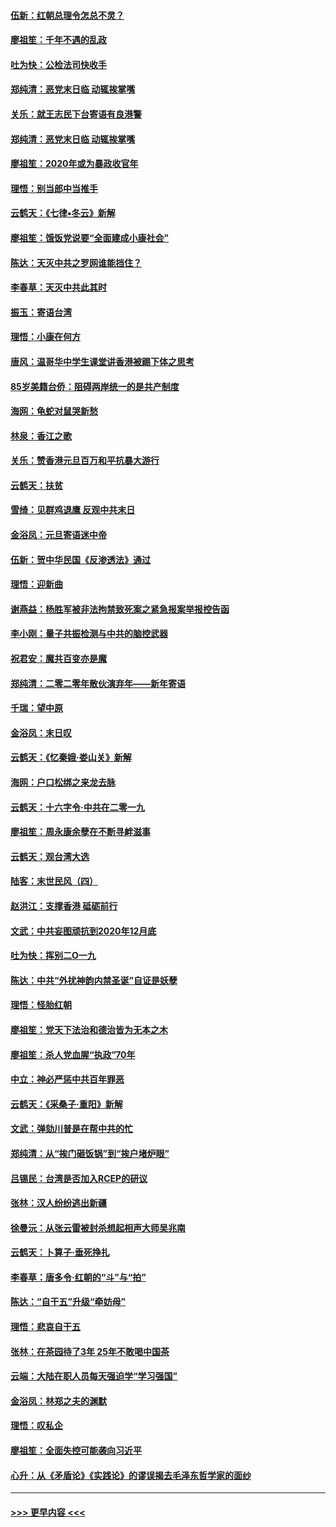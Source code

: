 #### [伍新：红朝总理令怎总不灵？](../pages/nsc993/n11770813.md?t=01071244) 
#### [廖祖笙：千年不遇的乱政](../pages/nsc993/n11770373.md?t=01071244) 
#### [吐为快：公检法司快收手](../pages/nsc993/n11770359.md?t=01071244) 
#### [郑纯清：恶党末日临 动辄挨掌嘴](../pages/nsc993/n11769912.md?t=01071244) 
#### [关乐：就王志民下台寄语有良港警](../pages/nsc993/n11769903.md?t=01071244) 
#### [郑纯清：恶党末日临 动辄挨掌嘴](../pages/nsc993/n11769356.md?t=01071244) 
#### [廖祖笙：2020年或为暴政收官年](../pages/nsc993/n11768216.md?t=01071244) 
#### [理悟：别当郎中当推手](../pages/nsc993/n11768243.md?t=01071244) 
#### [云鹤天：《七律▪冬云》新解](../pages/nsc993/n11768204.md?t=01071244) 
#### [廖祖笙：饿饭党说要“全面建成小康社会”](../pages/nsc993/n11767482.md?t=01071244) 
#### [陈达：天灭中共之罗网谁能挡住？](../pages/nsc993/n11767465.md?t=01071244) 
#### [李春草：天灭中共此其时](../pages/nsc993/n11767452.md?t=01071244) 
#### [振玉：寄语台湾](../pages/nsc993/n11767432.md?t=01071244) 
#### [理悟：小康在何方](../pages/nsc993/n11767394.md?t=01071244) 
#### [唐风：温哥华中学生课堂讲香港被踢下体之思考](../pages/nsc993/n11766848.md?t=01071244) 
#### [85岁美籍台侨：阻碍两岸统一的是共产制度](../pages/nsc993/n11765043.md?t=01071244) 
#### [海网：龟蛇对鼠哭新愁](../pages/nsc993/n11764895.md?t=01071244) 
#### [林泉：香江之歌](../pages/nsc993/n11764415.md?t=01071244) 
#### [关乐：赞香港元旦百万和平抗暴大游行](../pages/nsc993/n11764382.md?t=01071244) 
#### [云鹤天：扶贫](../pages/nsc993/n11764245.md?t=01071244) 
#### [雪绮：见群鸡退鹰  反观中共末日](../pages/nsc993/n11762112.md?t=01071244) 
#### [金浴凤：元旦寄语迷中帝](../pages/nsc993/n11761788.md?t=01071244) 
#### [伍新：贺中华民国《反渗透法》通过](../pages/nsc993/n11761994.md?t=01071244) 
#### [理悟：迎新曲](../pages/nsc993/n11761152.md?t=01071244) 
#### [谢燕益：杨胜军被非法拘禁致死案之紧急报案举报控告函](../pages/nsc993/n11756134.md?t=01071244) 
#### [李小刚：量子共振检测与中共的脑控武器](../pages/nsc993/n11754518.md?t=01071244) 
#### [祝君安：魔共百变亦是魔](../pages/nsc993/n11754469.md?t=01071244) 
#### [郑纯清：二零二零年散伙演弃年——新年寄语](../pages/nsc993/n11754195.md?t=01071244) 
#### [千瑞：望中原](../pages/nsc993/n11754159.md?t=01071244) 
#### [金浴凤：末日叹](../pages/nsc993/n11752359.md?t=01071244) 
#### [云鹤天：《忆秦娥‧娄山关》新解](../pages/nsc993/n11752348.md?t=01071244) 
#### [海网：户口松绑之来龙去脉](../pages/nsc993/n11752328.md?t=01071244) 
#### [云鹤天：十六字令‧中共在二零一九](../pages/nsc993/n11752305.md?t=01071244) 
#### [廖祖笙：周永康余孽在不断寻衅滋事](../pages/nsc993/n11751013.md?t=01071244) 
#### [云鹤天：观台湾大选](../pages/nsc993/n11751007.md?t=01071244) 
#### [陆客：末世民风（四）](../pages/nsc993/n11749203.md?t=01071244) 
#### [赵洪江：支撑香港 砥砺前行](../pages/nsc993/n11748482.md?t=01071244) 
#### [文武：中共妄图顽抗到2020年12月底](../pages/nsc993/n11748446.md?t=01071244) 
#### [吐为快：挥别二O一九](../pages/nsc993/n11748411.md?t=01071244) 
#### [陈达：中共“外扰神韵内禁圣诞”自证是妖孽](../pages/nsc993/n11748226.md?t=01071244) 
#### [理悟：怪胎红朝](../pages/nsc993/n11748206.md?t=01071244) 
#### [廖祖笙：党天下法治和德治皆为无本之木](../pages/nsc993/n11748135.md?t=01071244) 
#### [廖祖笙：杀人党血腥“执政”70年](../pages/nsc993/n11745144.md?t=01071244) 
#### [中立：神必严惩中共百年罪恶](../pages/nsc993/n11744970.md?t=01071244) 
#### [云鹤天：《采桑子‧重阳》新解](../pages/nsc993/n11744948.md?t=01071244) 
#### [文武：弹劾川普是在帮中共的忙](../pages/nsc993/n11744758.md?t=01071244) 
#### [郑纯清：从“挨门砸饭锅”到“挨户堵炉眼”](../pages/nsc993/n11744745.md?t=01071244) 
#### [吕锡民：台湾是否加入RCEP的研议](../pages/nsc993/n11744701.md?t=01071244) 
#### [张林：汉人纷纷逃出新疆](../pages/nsc993/n11743530.md?t=01071244) 
#### [徐曼沅：从张云雷被封杀想起相声大师吴兆南](../pages/nsc993/n11741816.md?t=01071244) 
#### [云鹤天：卜算子‧垂死挣扎](../pages/nsc993/n11739956.md?t=01071244) 
#### [李春草：唐多令‧红朝的“斗”与“拍”](../pages/nsc993/n11739830.md?t=01071244) 
#### [陈达：“自干五”升级“牵妨母”](../pages/nsc993/n11739724.md?t=01071244) 
#### [理悟：悲哀自干五](../pages/nsc993/n11739547.md?t=01071244) 
#### [张林：在茶园待了3年 25年不敢喝中国茶](../pages/nsc993/n11739240.md?t=01071244) 
#### [云端：大陆在职人员每天强迫学“学习强国”](../pages/nsc993/n11738735.md?t=01071244) 
#### [金浴凤：林郑之夫的渊默](../pages/nsc993/n11737735.md?t=01071244) 
#### [理悟：叹私企](../pages/nsc993/n11737715.md?t=01071244) 
#### [廖祖笙：全面失控可能袭向习近平](../pages/nsc993/n11737704.md?t=01071244) 
#### [心升：从《矛盾论》《实践论》的谬误揭去毛泽东哲学家的面纱](../pages/nsc993/n11736962.md?t=01071244) 

----
#### [ >>> 更早内容 <<< ](../indexes/nsc993-earlier.md)
